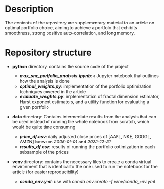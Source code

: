 Description
===========
The contents of the repository are supplementary material to an article on optimal portfolio choice, aiming to achieve a portfolo that exhibits smoothness, strong positive auto-correlation, and long memory.


Repository structure
====================

- **python** directory: contains the source code of the project
    - ***max_snr_portfolio_analysis.ipynb***: a Jupyter notebook that outlines how the analysis is done
    - ***optimal_weights.py***: implementation of the portfolio optimization techniques covered in the article
    - ***evaluate_weights.py***: implementation of fractal dimension estimator, Hurst exponent estimators, and a utility function for evaluating a given portfolio

- **data** directory: Contains intermediate results from the analysis that can be used instead of running the whole notebook from scratch, which would be quite time consuming
    - ***price_df.csv***: daily adjusted close prices of [AAPL, NKE, GOOGL, AMZN] between *2005-01-01* and *2022-12-31*
    - ***results_df.csv***: results of running the portfolio optimization in each subsample of the prices

- **venv** directory: contains the necessary files to create a conda virtual environment that is identical to the one used to run the notebook for the article (for easier reproducibility)
    - ***conda_env.yml***: use with *conda env create -f venv/conda_env.yml*
